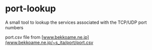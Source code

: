 # port-lookup
A small tool to lookup the services associated with the TCP/UDP port numbers

port.csv file from [www.bekkoame.ne.jp](www.bekkoame.ne.jp/~s_ita/port/port.csv

